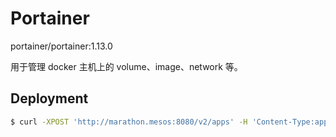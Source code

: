 # Portainer

portainer/portainer:1.13.0

用于管理 docker 主机上的 volume、image、network 等。


## Deployment

```bash
$ curl -XPOST 'http://marathon.mesos:8080/v2/apps' -H 'Content-Type:application/json' -d@portainer.json
```